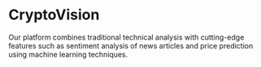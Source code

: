# CryptoVision
Our platform combines traditional technical analysis with cutting-edge features such as sentiment analysis of news articles and price prediction using machine learning techniques.
